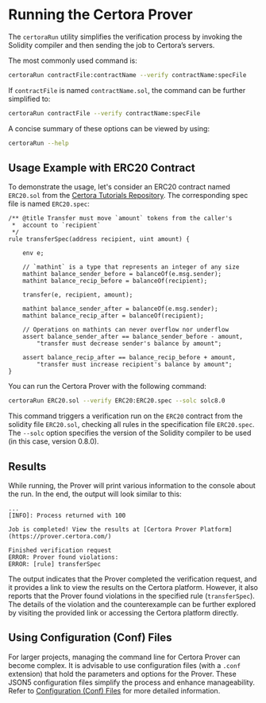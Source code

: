 # Running the Certora Prover

The `certoraRun` utility simplifies the verification process by invoking the Solidity compiler and then sending the job to Certora’s servers.

The most commonly used command is:

```bash
certoraRun contractFile:contractName --verify contractName:specFile
```

If `contractFile` is named `contractName.sol`, the command can be further simplified to:

```bash
certoraRun contractFile --verify contractName:specFile
```

A concise summary of these options can be viewed by using:

```bash
certoraRun --help
```

## Usage Example with ERC20 Contract

To demonstrate the usage, let's consider an ERC20 contract named `ERC20.sol` from the [Certora Tutorials Repository](https://github.com/Certora/tutorials-code/blob/master/lesson2_started/erc20/ERC20.sol). The corresponding spec file is named `ERC20.spec`:

```cvl
/** @title Transfer must move `amount` tokens from the caller's
 *  account to `recipient`
 */
rule transferSpec(address recipient, uint amount) {

    env e;
    
    // `mathint` is a type that represents an integer of any size
    mathint balance_sender_before = balanceOf(e.msg.sender);
    mathint balance_recip_before = balanceOf(recipient);

    transfer(e, recipient, amount);

    mathint balance_sender_after = balanceOf(e.msg.sender);
    mathint balance_recip_after = balanceOf(recipient);

    // Operations on mathints can never overflow nor underflow
    assert balance_sender_after == balance_sender_before - amount,
        "transfer must decrease sender's balance by amount";

    assert balance_recip_after == balance_recip_before + amount,
        "transfer must increase recipient's balance by amount";
}
``` 

You can run the Certora Prover with the following command:

```bash
certoraRun ERC20.sol --verify ERC20:ERC20.spec --solc solc8.0
```

This command triggers a verification run on the `ERC20` contract from the solidity file `ERC20.sol`, checking all rules in the specification file `ERC20.spec`. The `--solc` option specifies the version of the Solidity compiler to be used (in this case, version 0.8.0).

## Results

While running, the Prover will print various information to the console about the run. In the end, the output will look similar to this:

```plaintext
...
[INFO]: Process returned with 100

Job is completed! View the results at [Certora Prover Platform](https://prover.certora.com/)

Finished verification request
ERROR: Prover found violations:
ERROR: [rule] transferSpec
```

The output indicates that the Prover completed the verification request, and it provides a link to view the results on the Certora platform. However, it also reports that the Prover found violations in the specified rule (`transferSpec`). The details of the violation and the counterexample can be further explored by visiting the provided link or accessing the Certora platform directly.

## Using Configuration (Conf) Files

For larger projects, managing the command line for Certora Prover can become complex. It is advisable to use configuration files (with a `.conf` extension) that hold the parameters and options for the Prover. These JSON5 configuration files simplify the process and enhance manageability. Refer to [Configuration (Conf) Files](https://docs.certora.com/en/latest/docs/prover/cli/conf-file-api.html#conf-files) for more detailed information.